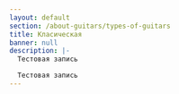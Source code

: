 ```yaml
---
layout: default
section: /about-guitars/types-of-guitars
title: Класическая
banner: null
description: |-
  Тестовая запись

  Тестовая запись
---
```


